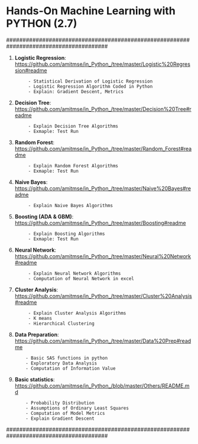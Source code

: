 # Hands-On Machine Learning with PYTHON (2.7)

#######################################################################################

1. **Logistic Regression**: https://github.com/amitmse/in_Python_/tree/master/Logistic%20Regression#readme
    
            - Statistical Derivation of Logistic Regression
            - Logistic Regression Algorithm Coded in Python
            - Explain: Gradient Descent, Metrics

3. **Decision Tree**: https://github.com/amitmse/in_Python_/tree/master/Decision%20Tree#readme

            - Explain Decision Tree Algorithms
            - Exmaple: Test Run 

4. **Random Forest**: https://github.com/amitmse/in_Python_/tree/master/Random_Forest#readme

            - Explain Random Forest Algorithms
            - Exmaple: Test Run 
   
5. **Naive Bayes**: https://github.com/amitmse/in_Python_/tree/master/Naive%20Bayes#readme

            - Explain Naive Bayes Algorithms

6. **Boosting (ADA & GBM)**: https://github.com/amitmse/in_Python_/tree/master/Boosting#readme

            - Explain Boosting Algorithms
            - Exmaple: Test Run 

7. **Neural Network**: https://github.com/amitmse/in_Python_/tree/master/Neural%20Network#readme

            - Explain Neural Network Algorithms
            - Computation of Neural Network in excel

9. **Cluster Analysis**: https://github.com/amitmse/in_Python_/tree/master/Cluster%20Analysis#readme

            - Explain Cluster Analysis Algorithms
            - K means
            - Hierarchical Clustering      

11. **Data Preparation**:  https://github.com/amitmse/in_Python_/tree/master/Data%20Prep#readme
    
            - Basic SAS functions in python
            - Exploratory Data Analysis
            - Computation of Information Value

13. **Basic statistics**: https://github.com/amitmse/in_Python_/blob/master/Others/README.md

            - Probability Distribution
            - Assumptions of Ordinary Least Squares
            - Computation of Model Metrics
            - Explain Gradient Descent    
    
#######################################################################################
